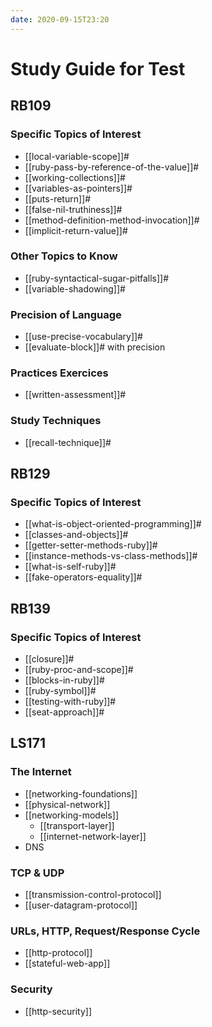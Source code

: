 ```yaml
---
date: 2020-09-15T23:20
---
```


# Study Guide for Test

## RB109

### Specific Topics of Interest

- [[local-variable-scope]]#
- [[ruby-pass-by-reference-of-the-value]]#
- [[working-collections]]#
- [[variables-as-pointers]]#
- [[puts-return]]#
- [[false-nil-truthiness]]#
- [[method-definition-method-invocation]]#
- [[implicit-return-value]]#

### Other Topics to Know

- [[ruby-syntactical-sugar-pitfalls]]#
- [[variable-shadowing]]#

### Precision of Language

- [[use-precise-vocabulary]]#
- [[evaluate-block]]# with precision

### Practices Exercices

- [[written-assessment]]#

### Study Techniques

- [[recall-technique]]#

## RB129

### Specific Topics of Interest

- [[what-is-object-oriented-programming]]#
- [[classes-and-objects]]#
- [[getter-setter-methods-ruby]]#
- [[instance-methods-vs-class-methods]]#
- [[what-is-self-ruby]]#
- [[fake-operators-equality]]#

## RB139

### Specific Topics of Interest

- [[closure]]#
- [[ruby-proc-and-scope]]#
- [[blocks-in-ruby]]#
- [[ruby-symbol]]#
- [[testing-with-ruby]]#
- [[seat-approach]]#

## LS171

### The Internet

- [[networking-foundations]]
- [[physical-network]]
- [[networking-models]]
  - [[transport-layer]]
  - [[internet-network-layer]]
- DNS

### TCP & UDP

- [[transmission-control-protocol]]
- [[user-datagram-protocol]]

### URLs, HTTP, Request/Response Cycle

- [[http-protocol]]
- [[stateful-web-app]]

### Security

- [[http-security]]

